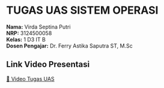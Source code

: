 # TUGAS UAS SISTEM OPERASI
**Nama:** Virda Septina Putri  
**NRP:** 3124500058  
**Kelas:** 1 D3 IT B  
**Dosen Pengajar:** Dr. Ferry Astika Saputra ST, M.Sc  

## Link Video Presentasi  
[🔗 Video Tugas UAS ](https://youtu.be/ZcEoo6JTAPs?feature=shared)  
